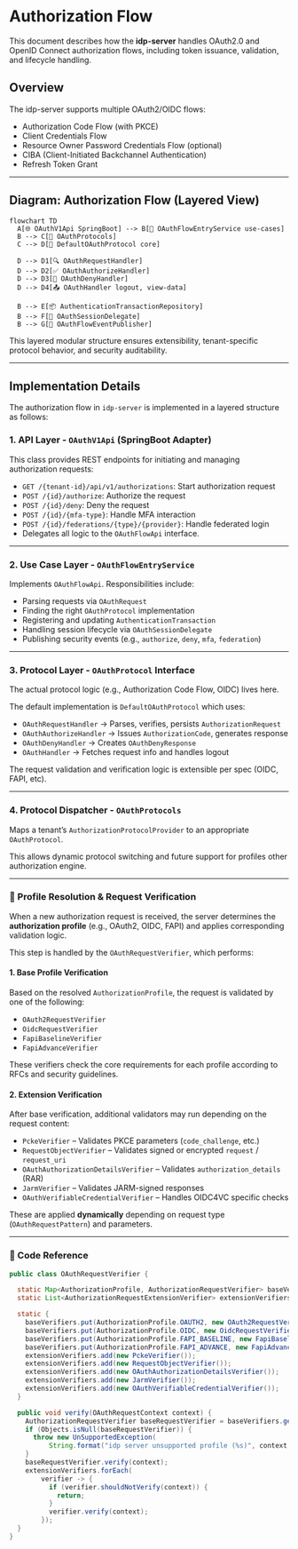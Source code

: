 # Authorization Flow

This document describes how the **idp-server** handles OAuth2.0 and OpenID Connect authorization flows, including token issuance, validation, and lifecycle handling.

## Overview

The idp-server supports multiple OAuth2/OIDC flows:

- Authorization Code Flow (with PKCE)
- Client Credentials Flow
- Resource Owner Password Credentials Flow (optional)
- CIBA (Client-Initiated Backchannel Authentication)
- Refresh Token Grant

---

## Diagram: Authorization Flow (Layered View)

```mermaid
flowchart TD
  A[🌐 OAuthV1Api SpringBoot] --> B[🧩 OAuthFlowEntryService use-cases]
  B --> C[🔁 OAuthProtocols]
  C --> D[🧠 DefaultOAuthProtocol core]

  D --> D1[🔍 OAuthRequestHandler]
  D --> D2[✅ OAuthAuthorizeHandler]
  D --> D3[🚫 OAuthDenyHandler]
  D --> D4[📤 OAuthHandler logout, view-data]

  B --> E[📦 AuthenticationTransactionRepository]
  B --> F[💾 OAuthSessionDelegate]
  B --> G[📢 OAuthFlowEventPublisher]
```

This layered modular structure ensures extensibility, tenant-specific protocol behavior, and security auditability.

---

## Implementation Details

The authorization flow in `idp-server` is implemented in a layered structure as follows:

### 1. API Layer - `OAuthV1Api` (SpringBoot Adapter)

This class provides REST endpoints for initiating and managing authorization requests:

- `GET /{tenant-id}/api/v1/authorizations`: Start authorization request
- `POST /{id}/authorize`: Authorize the request
- `POST /{id}/deny`: Deny the request
- `POST /{id}/{mfa-type}`: Handle MFA interaction
- `POST /{id}/federations/{type}/{provider}`: Handle federated login
- Delegates all logic to the `OAuthFlowApi` interface.

---

### 2. Use Case Layer - `OAuthFlowEntryService`

Implements `OAuthFlowApi`. Responsibilities include:

- Parsing requests via `OAuthRequest`
- Finding the right `OAuthProtocol` implementation
- Registering and updating `AuthenticationTransaction`
- Handling session lifecycle via `OAuthSessionDelegate`
- Publishing security events (e.g., `authorize`, `deny`, `mfa`, `federation`)

---

### 3. Protocol Layer - `OAuthProtocol` Interface

The actual protocol logic (e.g., Authorization Code Flow, OIDC) lives here.

The default implementation is `DefaultOAuthProtocol` which uses:

- `OAuthRequestHandler` → Parses, verifies, persists `AuthorizationRequest`
- `OAuthAuthorizeHandler` → Issues `AuthorizationCode`, generates response
- `OAuthDenyHandler` → Creates `OAuthDenyResponse`
- `OAuthHandler` → Fetches request info and handles logout

The request validation and verification logic is extensible per spec (OIDC, FAPI, etc).

---

### 4. Protocol Dispatcher - `OAuthProtocols`

Maps a tenant’s `AuthorizationProtocolProvider` to an appropriate `OAuthProtocol`.

This allows dynamic protocol switching and future support for profiles other authorization engine.

---

### 🔐 Profile Resolution & Request Verification

When a new authorization request is received, the server determines the **authorization profile** (e.g., OAuth2, OIDC, FAPI) and applies corresponding validation logic.

This step is handled by the `OAuthRequestVerifier`, which performs:

#### 1. Base Profile Verification

Based on the resolved `AuthorizationProfile`, the request is validated by one of the following:

- `OAuth2RequestVerifier`
- `OidcRequestVerifier`
- `FapiBaselineVerifier`
- `FapiAdvanceVerifier`

These verifiers check the core requirements for each profile according to RFCs and security guidelines.

#### 2. Extension Verification

After base verification, additional validators may run depending on the request content:

- `PckeVerifier` – Validates PKCE parameters (`code_challenge`, etc.)
- `RequestObjectVerifier` – Validates signed or encrypted `request` / `request_uri`
- `OAuthAuthorizationDetailsVerifier` – Validates `authorization_details` (RAR)
- `JarmVerifier` – Validates JARM-signed responses
- `OAuthVerifiableCredentialVerifier` – Handles OIDC4VC specific checks

These are applied **dynamically** depending on request type (`OAuthRequestPattern`) and parameters.

---

### 📘 Code Reference

```java
public class OAuthRequestVerifier {

  static Map<AuthorizationProfile, AuthorizationRequestVerifier> baseVerifiers = new HashMap<>();
  static List<AuthorizationRequestExtensionVerifier> extensionVerifiers = new ArrayList<>();

  static {
    baseVerifiers.put(AuthorizationProfile.OAUTH2, new OAuth2RequestVerifier());
    baseVerifiers.put(AuthorizationProfile.OIDC, new OidcRequestVerifier());
    baseVerifiers.put(AuthorizationProfile.FAPI_BASELINE, new FapiBaselineVerifier());
    baseVerifiers.put(AuthorizationProfile.FAPI_ADVANCE, new FapiAdvanceVerifier());
    extensionVerifiers.add(new PckeVerifier());
    extensionVerifiers.add(new RequestObjectVerifier());
    extensionVerifiers.add(new OAuthAuthorizationDetailsVerifier());
    extensionVerifiers.add(new JarmVerifier());
    extensionVerifiers.add(new OAuthVerifiableCredentialVerifier());
  }

  public void verify(OAuthRequestContext context) {
    AuthorizationRequestVerifier baseRequestVerifier = baseVerifiers.get(context.profile());
    if (Objects.isNull(baseRequestVerifier)) {
      throw new UnSupportedException(
          String.format("idp server unsupported profile (%s)", context.profile().name()));
    }
    baseRequestVerifier.verify(context);
    extensionVerifiers.forEach(
        verifier -> {
          if (verifier.shouldNotVerify(context)) {
            return;
          }
          verifier.verify(context);
        });
  }
}
```


